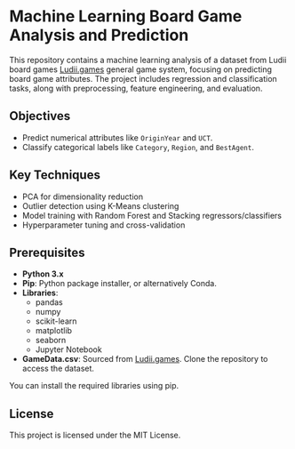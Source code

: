 # Machine Learning Board Game Analysis and Prediction 

This repository contains a machine learning analysis of a dataset from Ludii board games [Ludii.games](https://ludii.games/) general game system, focusing on predicting board game attributes. 
The project includes regression and classification tasks, along with preprocessing, feature engineering, and evaluation.

## Objectives
- Predict numerical attributes like `OriginYear` and `UCT`.
- Classify categorical labels like `Category`, `Region`, and `BestAgent`.

## Key Techniques
- PCA for dimensionality reduction
- Outlier detection using K-Means clustering
- Model training with Random Forest and Stacking regressors/classifiers
- Hyperparameter tuning and cross-validation

## Prerequisites

- **Python 3.x**
- **Pip**: Python package installer, or alternatively Conda.
- **Libraries**:
  - pandas
  - numpy
  - scikit-learn
  - matplotlib
  - seaborn
  - Jupyter Notebook 
- **GameData.csv**: Sourced from [Ludii.games](https://ludii.games/). Clone the repository to access the dataset.
  
You can install the required libraries using pip.

## License
This project is licensed under the MIT License.
